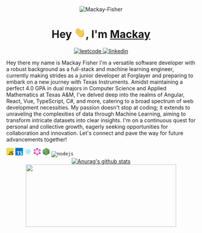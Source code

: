 
<p align="center"> 
	<img src="https://komarev.com/ghpvc/?username=Mackay-Fisher" alt="Mackay-Fisher"/>
</p>

<h1 align="center"> Hey <img width="30px" src="https://github.com/bsovs/bsovs/blob/main/assets/hi.gif">, I'm <a href="https://www.linkedin.com/in/mackay-fisher/">Mackay</a></h1>

<p align="center"> 
	<a href="https://leetcode.com/Mackay-Fisher/">
		<img src="https://img.shields.io/badge/-LeetCode-FFA116?style=for-the-badge&logo=LeetCode&logoColor=black" alt="leetcode"/>
	</a>
	<a href="https://www.linkedin.com/in/mackay-fisher/">
		<img src="https://img.shields.io/badge/LinkedIn-0077B5?style=for-the-badge&logo=linkedin&logoColor=white" alt="linkedin"/>
	</a>
</p>
<p>
Hey there my name is Mackay Fisher I'm a versatile software developer with a robust background as a full-stack and machine learning engineer, currently making strides as a junior developer at Forglayer and preparing to embark on a new journey with Texas Instruments. Amidst maintaining a perfect 4.0 GPA in dual majors in Computer Science and Applied Mathematics at Texas A&M, I've delved deep into the realms of Angular, React, Vue, TypeScript, C#, and more, catering to a broad spectrum of web development necessities. My passion doesn't stop at coding; it extends to unraveling the complexities of data through Machine Learning, aiming to transform intricate datasets into clear insights. I'm on a continuous quest for personal and collective growth, eagerly seeking opportunities for collaboration and innovation. Let's connect and pave the way for future advancements together!
</p>
<code><img height="20" alt="javascript" src="https://raw.githubusercontent.com/github/explore/80688e429a7d4ef2fca1e82350fe8e3517d3494d/topics/javascript/javascript.png"></code>
<code><img height="20" alt="typescript" src="https://raw.githubusercontent.com/github/explore/80688e429a7d4ef2fca1e82350fe8e3517d3494d/topics/typescript/typescript.png"></code>
<code><img height="20" alt="react" src="https://raw.githubusercontent.com/github/explore/80688e429a7d4ef2fca1e82350fe8e3517d3494d/topics/react/react.png"></code>
<code><img height="20" alt="graphql" src="https://raw.githubusercontent.com/github/explore/5c058a388828bb5fde0bcafd4bc867b5bb3f26f3/topics/graphql/graphql.png"></code>
<code><img height="20" alt="nodejs" src="https://raw.githubusercontent.com/github/explore/80688e429a7d4ef2fca1e82350fe8e3517d3494d/topics/nodejs/nodejs.png"></code> 
<code><img height="20" width="" alt="nodejs" src="https://kinsta.com/wp-content/uploads/2022/06/angular-logo.png"></code> 


<div align="center">
    <a href="https://github.com/anuraghazra/github-readme-stats"><img align="center" height="200" width = "400" src="https://github-readme-stats.vercel.app/api?username=Mackay-Fisher&show_icons=true&include_all_commits=true&theme=buefy&hide_border=true" alt="Anurag's github stats" /></a>  
<a href="https://github.com/anuraghazra/github-readme-stats"><img align="center" height="166" width = "400" src="https://github-readme-stats.vercel.app/api/top-langs/?username=Mackay-Fisher&layout=compact&theme=buefy&hide_border=true" /></a>
</div>


